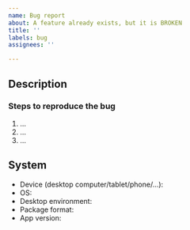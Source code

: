 ```yaml
---
name: Bug report
about: A feature already exists, but it is BROKEN
title: ''
labels: bug
assignees: ''

---
```


## Description

<!-- Describe the bug: what doesn't work? -->
<!-- If it's useful, add screenshots to help explain your problem. -->



### Steps to reproduce the bug

1. ...
2. ...
3. ...

## System

<!-- Please complete the following information: -->

- Device (desktop computer/tablet/phone/...):
- OS:
- Desktop environment:
- Package format<!-- (flatpak, native package from the distribution repository, package from a 3rd party repository, snap?)-->:
- App version:
